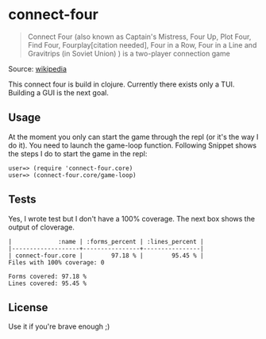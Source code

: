 # connect-four

>  Connect Four (also known as Captain's Mistress, Four Up, Plot Four, Find Four, Fourplay[citation needed], Four in a Row, Four in a Line and Gravitrips (in Soviet Union) ) is a two-player connection game

Source: [wikipedia](https://en.wikipedia.org/wiki/Connect_Four)

This connect four is build in clojure. Currently there exists only a TUI. Building a GUI is the next goal.

## Usage

At the moment you only can start the game through the repl (or it's the way I do it). You need to launch the game-loop function. Following Snippet shows the steps I do to start the game in the repl:

```
user=> (require 'connect-four.core)
user=> (connect-four.core/game-loop)
```

## Tests

Yes, I wrote test but I don't have a 100% coverage. The next box shows the output of cloverage.

```
|             :name | :forms_percent | :lines_percent |
|-------------------+----------------+----------------|
| connect-four.core |        97.18 % |        95.45 % |
Files with 100% coverage: 0

Forms covered: 97.18 %
Lines covered: 95.45 %
```

## License

Use it if you're brave enough ;)
